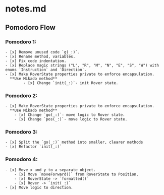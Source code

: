 # notes.md

## Pomodoro Flow

### Pomodoro 1:
    - [x] Remove unused code `g(_:)`.
    - [x] Rename method, variables.
    - [x] Fix code indentation.
    - [x] Replace magic strings ("L", "R", "M", "N", "E", "S", "W") with enums `Instruction` and `Direction`.
    - [x] Make RoverState properties private to enforce encapsulation.
      **Use Mikado method**
            - [x] Change `init(_:)`- init Rover state.
            
### Pomodoro 2: 
    - [x] Make RoverState properties private to enforce encapsulation.
      **Use Mikado method**            
        - [x] Change `go(_:)`- move logic to Rover state.
        - [x] Change `pos(_:)`- move logic to Rover state.
        
### Pomodoro 3: 
    - [x] Split the `go(_:)` method into smaller, clearer methods
    - [x] Refactor `init(_:)`
    
### Pomodoro 4: 
    - [x] Move x and y to a separate object.
        - [x] Move `moveForward()` from RoverState to Position.
        - [x] RoverState -> `formatted()`
        - [x] Rover -> `init(_:)`
    - [x] Move logic to direction.
     

    

